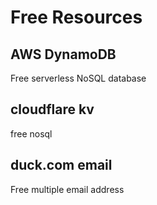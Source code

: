 # Free Resources

## AWS DynamoDB

Free serverless NoSQL database

## cloudflare kv

free nosql

## duck.com email

Free multiple email address
